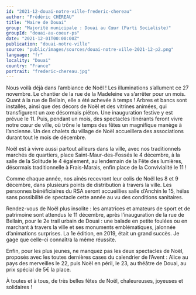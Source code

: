 ```yaml
---
id: "2021-12-douai-notre-ville-frederic-chereau"
author: "Frédéric CHÉREAU"
title: "Maire de Douai"
group: "Majorité municipale : Douai au Cœur (Parti Socialiste)"
groupId: "douai-au-coeur-ps"
date: "2021-12-01T00:00:00Z"
publication: "douai-notre-ville"
source: "public/images/sources/douai-notre-ville-2021-12-p2.png"
language: "fr"
locality: "Douai"
country: "France"
portrait: "frederic-chereau.jpg"
---
```


Nous voilà déjà dans l’ambiance de Noël ! Les illuminations s’allument ce 27 novembre. Le chantier de la rue de la Madeleine va s’arrêter pour un mois. Quant à la rue de Bellain, elle a été achevée à temps ! Arbres et bancs sont installés, ainsi que des décors de Noël et des vitrines animées, qui transfigurent un axe désormais piéton. Une inauguration festive y est prévue le 11. Puis, pendant un mois, des spectacles itinérants feront vivre notre cœur de ville, où trône le temps des fêtes un magnifique manège à l’ancienne. Un des chalets du village de Noël accueillera des associations durant tout le mois de décembre.

Noël est à vivre aussi partout ailleurs dans la ville, avec nos traditionnels marchés de quartiers, place Saint-Maur-des-Fossés le 4 décembre, à la salle de la Solitude le 4 également, au lendemain de la Fête des lumières, désormais traditionnelle à Frais-Marais, enfin place de la Convivialité le 11 !

Comme chaque année, nos aînés recevront leur colis de Noël les 8 et 9 décembre, dans plusieurs points de distribution à travers la ville. Les personnes bénéficiaires du RSA seront accueillies salle d’Anchin le 15, hélas sans possibilité de spectacle cette année au vu des conditions sanitaires.

Rendez-vous de Noël plus insolite : les amatrices et amateurs de sport et de patrimoine sont attendus le 11 décembre, après l’inauguration de la rue de Bellain, pour le 2e trail urbain de Douai : une balade en petite foulées ou en marchant à travers la ville et ses monuments emblématiques, jalonnée d’animations surprises. La 1e édition, en 2019, était un grand succès. Je gage que celle-ci connaîtra la même réussite.

Enfin, pour les plus jeunes, ne manquez pas les deux spectacles de Noël, proposés avec les toutes dernières cases du calendrier de l’Avent : Alice au pays des merveilles le 22, puis Noël en péril, le 23, au théâtre de Douai, au prix spécial de 5€ la place.

À toutes et à tous, de très belles fêtes de Noël, chaleureuses, joyeuses et solidaires !
